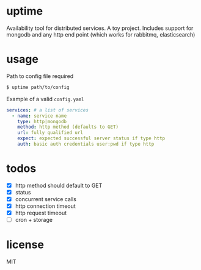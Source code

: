 # uptime
Availability tool for distributed services. A toy project. Includes support for mongodb and any http end point (which works for rabbitmq, elasticsearch)

# usage
Path to config file required

```bash
$ uptime path/to/config
```

Example of a valid `config.yaml`
```yaml
services: # a list of services
  - name: service name
    type: http|mongodb
    method: http method (defaults to GET)
    url: fully qualified url
    expect: expected successful server status if type http
    auth: basic auth credentials user:pwd if type http
```

# todos
- [x] http method should default to GET
- [x] status
- [x] concurrent service calls
- [x] http connection timeout
- [x] http request timeout
- [ ] cron + storage

# license
MIT
